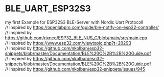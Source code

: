 # BLE_UART_ESP32S3

my first Example for ESP32S3 BLE-Server with Nordic Uart Protocoll    
// inspired by https://openlabpro.com/guide/ble-notify-on-esp32-controller/   
// inspired by https://github.com/rixnco/ESP32_BLE_NUS_C/blob/main/src/main.cpp   
// inspired by https://www.esp32.com/viewtopic.php?t=20293    
// inspired by https://github.com/nkolban/esp32-snippets/blob/master/Documentation/BLE%20C%2B%2B%20Guide.pdf    
// inspired by https://github.com/nkolban/esp32-snippets/blob/master/Documentation/BLE%20C%2B%2B%20Guide.pdf    
// inspired by https://github.com/nkolban/esp32-snippets/issues/945    

